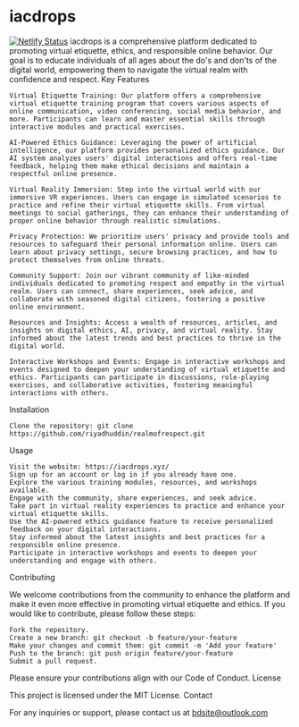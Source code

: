 # iacdrops
[![Netlify Status](https://api.netlify.com/api/v1/badges/77fe6560-1a7d-4506-abb4-35a76644a3ab/deploy-status)](https://app.netlify.com/sites/iacdrops/deploys)
iacdrops is a comprehensive platform dedicated to promoting virtual etiquette, ethics, and responsible online behavior. Our goal is to educate individuals of all ages about the do's and don'ts of the digital world, empowering them to navigate the virtual realm with confidence and respect.
Key Features

    Virtual Etiquette Training: Our platform offers a comprehensive virtual etiquette training program that covers various aspects of online communication, video conferencing, social media behavior, and more. Participants can learn and master essential skills through interactive modules and practical exercises.

    AI-Powered Ethics Guidance: Leveraging the power of artificial intelligence, our platform provides personalized ethics guidance. Our AI system analyzes users' digital interactions and offers real-time feedback, helping them make ethical decisions and maintain a respectful online presence.

    Virtual Reality Immersion: Step into the virtual world with our immersive VR experiences. Users can engage in simulated scenarios to practice and refine their virtual etiquette skills. From virtual meetings to social gatherings, they can enhance their understanding of proper online behavior through realistic simulations.

    Privacy Protection: We prioritize users' privacy and provide tools and resources to safeguard their personal information online. Users can learn about privacy settings, secure browsing practices, and how to protect themselves from online threats.

    Community Support: Join our vibrant community of like-minded individuals dedicated to promoting respect and empathy in the virtual realm. Users can connect, share experiences, seek advice, and collaborate with seasoned digital citizens, fostering a positive online environment.

    Resources and Insights: Access a wealth of resources, articles, and insights on digital ethics, AI, privacy, and virtual reality. Stay informed about the latest trends and best practices to thrive in the digital world.

    Interactive Workshops and Events: Engage in interactive workshops and events designed to deepen your understanding of virtual etiquette and ethics. Participants can participate in discussions, role-playing exercises, and collaborative activities, fostering meaningful interactions with others.

Installation

    Clone the repository: git clone https://github.com/riyadhuddin/realmofrespect.git

Usage

    Visit the website: https://iacdrops.xyz/
    Sign up for an account or log in if you already have one.
    Explore the various training modules, resources, and workshops available.
    Engage with the community, share experiences, and seek advice.
    Take part in virtual reality experiences to practice and enhance your virtual etiquette skills.
    Use the AI-powered ethics guidance feature to receive personalized feedback on your digital interactions.
    Stay informed about the latest insights and best practices for a responsible online presence.
    Participate in interactive workshops and events to deepen your understanding and engage with others.

Contributing

We welcome contributions from the community to enhance the platform and make it even more effective in promoting virtual etiquette and ethics. If you would like to contribute, please follow these steps:

    Fork the repository.
    Create a new branch: git checkout -b feature/your-feature
    Make your changes and commit them: git commit -m 'Add your feature'
    Push to the branch: git push origin feature/your-feature
    Submit a pull request.

Please ensure your contributions align with our Code of Conduct.
License

This project is licensed under the MIT License.
Contact

For any inquiries or support, please contact us at bdsite@outlook.com
